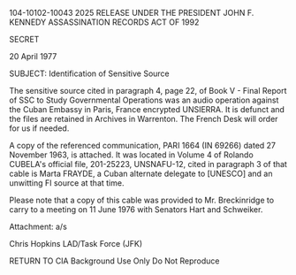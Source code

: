 104-10102-10043 2025 RELEASE UNDER THE PRESIDENT JOHN F. KENNEDY ASSASSINATION RECORDS ACT OF 1992

SECRET

20 April 1977

SUBJECT: Identification of Sensitive Source

The sensitive source cited in paragraph 4, page 22, of Book V - Final Report of SSC to Study Governmental Operations was an audio operation against the Cuban Embassy in Paris, France encrypted UNSIERRA. It is defunct and the files are retained in Archives in Warrenton. The French Desk will order for us if needed.

A copy of the referenced communication, PARI 1664 (IN 69266) dated 27 November 1963, is attached. It was located in Volume 4 of Rolando CUBELA's official file, 201-25223, UNSNAFU-12, cited in paragraph 3 of that cable is Marta FRAYDE, a Cuban alternate delegate to [UNESCO] and an unwitting FI source at that time.

Please note that a copy of this cable was provided to Mr. Breckinridge to carry to a meeting on 11 June 1976 with Senators Hart and Schweiker.

Attachment: a/s

Chris Hopkins
LAD/Task Force (JFK)

RETURN TO CIA
Background Use Only
Do Not Reproduce
